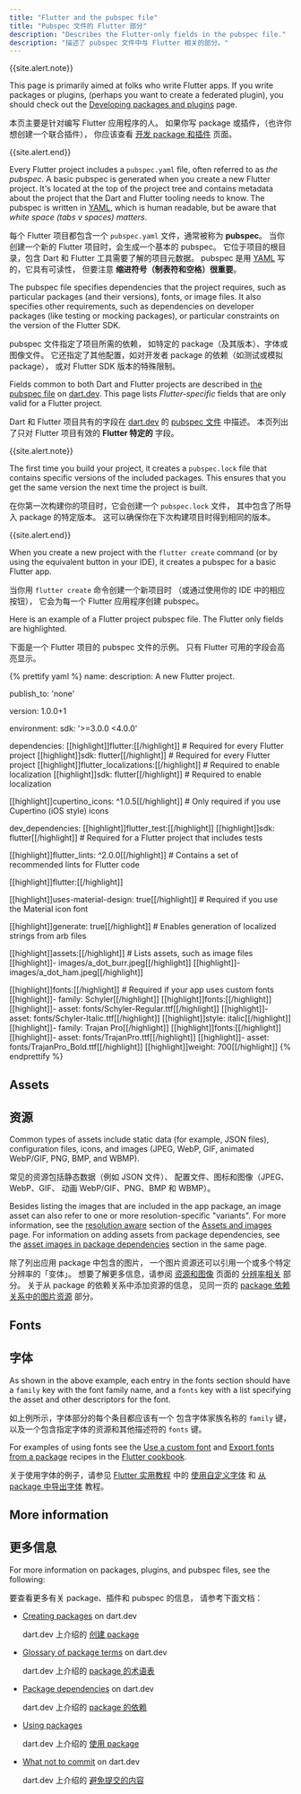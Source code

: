 ```yaml
---
title: "Flutter and the pubspec file"
title: "Pubspec 文件的 Flutter 部分"
description: "Describes the Flutter-only fields in the pubspec file."
description: "描述了 pubspec 文件中与 Flutter 相关的部分。"
---
```


{{site.alert.note}}

  This page is primarily aimed at folks who write
  Flutter apps. If you write packages or plugins, 
  (perhaps you want to create a federated plugin),
  you should check out the
  [Developing packages and plugins][] page.

  本页主要是针对编写 Flutter 应用程序的人。
  如果你写 package 或插件，（也许你想创建一个联合插件），
  你应该查看 [开发 package 和插件][Developing packages and plugins] 页面。

{{site.alert.end}}

Every Flutter project includes a `pubspec.yaml` file,
often referred to as _the pubspec_.
A basic pubspec is generated when you create
a new Flutter project. It's located at the top
of the project tree and contains metadata about
the project that the Dart and Flutter tooling
needs to know. The pubspec is written in
[YAML][], which is human readable, but be aware
that _white space (tabs v spaces) matters_.

每个 Flutter 项目都包含一个 `pubspec.yaml` 文件，通常被称为 **pubspec**。
当你创建一个新的 Flutter 项目时，会生成一个基本的 pubspec。
它位于项目的根目录，包含 Dart 和 Flutter 工具需要了解的项目元数据。
pubspec 是用 [YAML][] 写的，它具有可读性，
但要注意 **缩进符号（制表符和空格）很重要**。

[YAML]: https://yaml.org/

The pubspec file specifies dependencies
that the project requires, such as particular packages
(and their versions), fonts, or image files.
It also specifies other requirements, such as 
dependencies on developer packages (like
testing or mocking packages), or particular
constraints on the version of the Flutter SDK. 

pubspec 文件指定了项目所需的依赖，
如特定的 package（及其版本）、字体或图像文件。
它还指定了其他配置，如对开发者 package 的依赖（如测试或模拟 package），
或对 Flutter SDK 版本的特殊限制。

Fields common to both Dart and Flutter projects
are described in [the pubspec file][] on [dart.dev][].
This page lists _Flutter-specific_ fields
that are only valid for a Flutter project.

Dart 和 Flutter 项目共有的字段在
[dart.dev][] 的 [pubspec 文件][the pubspec file] 中描述。
本页列出了只对 Flutter 项目有效的 **Flutter 特定的** 字段。

{{site.alert.note}}

  The first time you build your project, it
  creates a `pubspec.lock` file that contains
  specific versions of the included packages.
  This ensures that you get the same version
  the next time the project is built.

  在你第一次构建你的项目时，它会创建一个 `pubspec.lock` 文件，
  其中包含了所导入 package 的特定版本。
  这可以确保你在下次构建项目时得到相同的版本。

{{site.alert.end}}

[the pubspec file]: {{site.dart-site}}/tools/pub/pubspec
[dart.dev]: {{site.dart-site}}

When you create a new project with the
`flutter create` command (or by using the
equivalent button in your IDE), it creates
a pubspec for a basic Flutter app.

当你用 `flutter create` 命令创建一个新项目时
（或通过使用你的 IDE 中的相应按钮），
它会为每一个 Flutter 应用程序创建 pubspec。

Here is an example of a Flutter project pubspec file.
The Flutter only fields are highlighted.

下面是一个 Flutter 项目的 pubspec 文件的示例。
只有 Flutter 可用的字段会高亮显示。

{% prettify yaml %}
name: <project name>
description: A new Flutter project.

publish_to: 'none'

version: 1.0.0+1

environment:
  sdk: '>=3.0.0 <4.0.0'

dependencies:
  [[highlight]]flutter:[[/highlight]]       # Required for every Flutter project
    [[highlight]]sdk: flutter[[/highlight]] # Required for every Flutter project
  [[highlight]]flutter_localizations:[[/highlight]] # Required to enable localization
    [[highlight]]sdk: flutter[[/highlight]]         # Required to enable localization

  [[highlight]]cupertino_icons: ^1.0.5[[/highlight]] # Only required if you use Cupertino (iOS style) icons

dev_dependencies:
  [[highlight]]flutter_test:[[/highlight]]
    [[highlight]]sdk: flutter[[/highlight]] # Required for a Flutter project that includes tests

  [[highlight]]flutter_lints: ^2.0.0[[/highlight]] # Contains a set of recommended lints for Flutter code

[[highlight]]flutter:[[/highlight]]

  [[highlight]]uses-material-design: true[[/highlight]] # Required if you use the Material icon font

  [[highlight]]generate: true[[/highlight]] # Enables generation of localized strings from arb files

  [[highlight]]assets:[[/highlight]]  # Lists assets, such as image files
    [[highlight]]- images/a_dot_burr.jpeg[[/highlight]]
    [[highlight]]- images/a_dot_ham.jpeg[[/highlight]]

  [[highlight]]fonts:[[/highlight]]              # Required if your app uses custom fonts
    [[highlight]]- family: Schyler[[/highlight]]
      [[highlight]]fonts:[[/highlight]]
        [[highlight]]- asset: fonts/Schyler-Regular.ttf[[/highlight]]
        [[highlight]]- asset: fonts/Schyler-Italic.ttf[[/highlight]]
          [[highlight]]style: italic[[/highlight]]
    [[highlight]]- family: Trajan Pro[[/highlight]]
      [[highlight]]fonts:[[/highlight]]
        [[highlight]]- asset: fonts/TrajanPro.ttf[[/highlight]]
        [[highlight]]- asset: fonts/TrajanPro_Bold.ttf[[/highlight]]
          [[highlight]]weight: 700[[/highlight]]
{% endprettify %}
 
## Assets

## 资源

Common types of assets include static data
(for example, JSON files), configuration files,
icons, and images (JPEG, WebP, GIF,
animated WebP/GIF, PNG, BMP, and WBMP).

常见的资源包括静态数据（例如 JSON 文件）、
配置文件、图标和图像（JPEG、WebP、GIF、
动画 WebP/GIF、PNG、BMP 和 WBMP）。

Besides listing the images that are included in the
app package, an image asset can also refer to one or more
resolution-specific "variants". For more information,
see the [resolution aware][] section of the
[Assets and images][] page.
For information on adding assets from package
dependencies, see the
[asset images in package dependencies][]
section in the same page.

除了列出应用 package 中包含的图片，
一个图片资源还可以引用一个或多个特定分辨率的「变体」。
想要了解更多信息，请参阅 [资源和图像][Assets and images]
页面的 [分辨率相关][resolution aware] 部分。
关于从 package 的依赖关系中添加资源的信息，
见同一页的 [package 依赖关系中的图片资源][asset images in package dependencies] 部分。

[Assets and images]: {{site.url}}/ui/assets/assets-and-images
[asset images in package dependencies]: {{site.url}}/ui/assets/assets-and-images#from-packages
[resolution aware]: {{site.url}}/ui/assets/assets-and-images#resolution-aware

## Fonts

## 字体

As shown in the above example,
each entry in the fonts section should have a
`family` key with the font family name,
and a `fonts` key with a list specifying the
asset and other descriptors for the font.

如上例所示，字体部分的每个条目都应该有一个
包含字体家族名称的 `family` 键，
以及一个包含指定字体的资源和其他描述符的 `fonts` 键。

For examples of using fonts
see the [Use a custom font][] and
[Export fonts from a package][] recipes in the
[Flutter cookbook][].

关于使用字体的例子，请参见 [Flutter 实用教程][Flutter cookbook] 中的
[使用自定义字体][Use a custom font] 和
[从 package 中导出字体][Export fonts from a package] 教程。

[Export fonts from a package]: {{site.url}}/cookbook/design/package-fonts
[Flutter cookbook]: {{site.url}}/cookbook
[Use a custom font]: {{site.url}}/cookbook/design/fonts

## More information

## 更多信息

For more information on packages, plugins,
and pubspec files, see the following:

要查看更多有关 package、插件和 pubspec 的信息，
请参考下面文档：

* [Creating packages][] on dart.dev

  dart.dev 上介绍的 [创建 package][Creating packages]

* [Glossary of package terms][] on dart.dev

  dart.dev 上介绍的 [package 的术语表][Glossary of package terms]
  
* [Package dependencies][] on dart.dev
  
  dart.dev 上介绍的 [package 的依赖][Package dependencies]
  
* [Using packages][]
  
  dart.dev 上介绍的 [使用 package][Using packages]

* [What not to commit][] on dart.dev

  dart.dev 上介绍的 [避免提交的内容][What not to commit]

[Creating packages]: {{site.dart-site}}/guides/libraries/create-library-packages
[Developing packages and plugins]: {{site.url}}/packages-and-plugins/developing-packages
[Federated plugins]: {{site.url}}/packages-and-plugins/developing-packages#federated-plugins
[Glossary of package terms]: {{site.dart-site}}/tools/pub/glossary
[Package dependencies]: {{site.dart-site}}/tools/pub/dependencies
[Using packages]: {{site.url}}/packages-and-plugins/using-packages
[What not to commit]: {{site.dart-site}}/guides/libraries/private-files#pubspeclock
